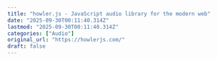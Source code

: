 ```yaml
---
title: "howler.js - JavaScript audio library for the modern web"
date: "2025-09-30T00:11:40.314Z"
lastmod: "2025-09-30T00:11:40.314Z"
categories: ["Audio"]
original_url: "https://howlerjs.com/"
draft: false
---
```


